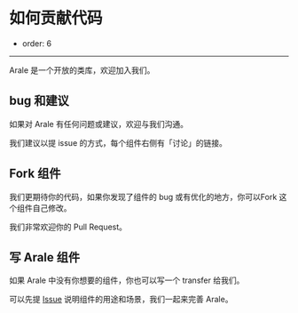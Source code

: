 # 如何贡献代码

- order: 6

---

Arale 是一个开放的类库，欢迎加入我们。

## bug 和建议

如果对 Arale 有任何问题或建议，欢迎与我们沟通。

我们建议以提 issue 的方式，每个组件右侧有「讨论」的链接。

## Fork 组件

我们更期待你的代码，如果你发现了组件的 bug 或有优化的地方，你可以Fork 这个组件自己修改。

我们非常欢迎你的 Pull Request。

## 写 Arale 组件

如果 Arale 中没有你想要的组件，你也可以写一个 transfer 给我们。

可以先提 [Issue](https://github.com/aralejs/aralejs.org/issues) 说明组件的用途和场景，我们一起来完善 Arale。

